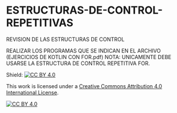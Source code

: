 # ESTRUCTURAS-DE-CONTROL-REPETITIVAS
REVISION DE LAS ESTRUCTURAS DE CONTROL

REALIZAR LOS PROGRAMAS QUE SE INDICAN EN EL ARCHIVO (EJERCICIOS DE KOTLIN CON FOR.pdf)
NOTA: UNICAMENTE DEBE USARSE LA ESTRUCTURA DE CONTROL REPETITIVA FOR.

Shield: [![CC BY 4.0][cc-by-shield]][cc-by]

This work is licensed under a
[Creative Commons Attribution 4.0 International License][cc-by].

[![CC BY 4.0][cc-by-image]][cc-by]

[cc-by]: http://creativecommons.org/licenses/by/4.0/
[cc-by-image]: https://i.creativecommons.org/l/by/4.0/88x31.png
[cc-by-shield]: https://img.shields.io/badge/License-CC%20BY%204.0-lightgrey.svg
